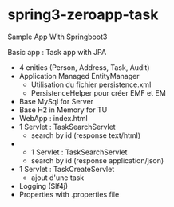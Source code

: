 # spring3-zeroapp-task
Sample App With Springboot3

Basic app : Task app with JPA
- 4 enities (Person, Address, Task, Audit)
- Application Managed EntityManager
  - Utilisation du fichier persistence.xml
  - PersistenceHelper pour créer EMF et EM
- Base MySql for Server
- Base H2 in Memory for TU
- WebApp : index.html
- 1 Servlet : TaskSearchServlet
  - search by id (response text/html)
- - 1 Servlet : TaskSearchServlet
  - search by id (response application/json)
- 1 Servlet : TaskCreateServlet
  - ajout d'une task
- Logging (Slf4j)
- Properties with .properties file
